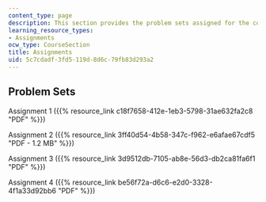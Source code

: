```yaml
---
content_type: page
description: This section provides the problem sets assigned for the course.
learning_resource_types:
- Assignments
ocw_type: CourseSection
title: Assignments
uid: 5c7cdadf-3fd5-119d-8d6c-79fb83d293a2
---
```


Problem Sets
------------

Assignment 1 ({{% resource_link c18f7658-412e-1eb3-5798-31ae632fa2c8 "PDF" %}})

Assignment 2 ({{% resource_link 3ff40d54-4b58-347c-f962-e6afae67cdf5 "PDF - 1.2 MB" %}})

Assignment 3 ({{% resource_link 3d9512db-7105-ab8e-56d3-db2ca81fa6f1 "PDF" %}})

Assignment 4 ({{% resource_link be56f72a-d6c6-e2d0-3328-4f1a33d92bb6 "PDF" %}})